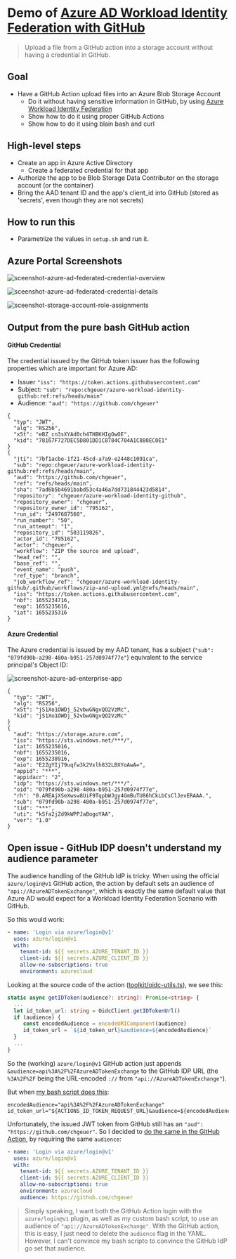 # Demo of [Azure AD Workload Identity Federation with GitHub](https://github.com/chgeuer/azure-workload-identity-github)

> Upload a file from a GitHub action into a storage account without having a credential in GitHub.

## Goal

- Have a GitHub Action upload files into an Azure Blob Storage Account
  - Do it without having sensitive information in GitHub, by using [Azure Workload Identity Federation](https://docs.microsoft.com/en-us/azure/active-directory/develop/workload-identity-federation-create-trust-github?tabs=azure-portal)
  - Show how to do it using proper GitHub Actions
  - Show how to do it using blain bash and curl

## High-level steps

- Create an app in Azure Active Directory
  - Create a federated credential for that app
- Authorize the app to be Blob Storage Data Contributor on the storage account (or the container)
- Bring the AAD tenant ID and the app's client_id into GitHub (stored as 'secrets', even though they are not secrets)

## How to run this

- Parametrize the values in `setup.sh` and run it.

## Azure Portal Screenshots

![sceenshot-azure-ad-federated-credential-overview](img/sceenshot-azure-ad-federated-credential-overview.png)

![sceenshot-azure-ad-federated-credential-details](img/sceenshot-azure-ad-federated-credential-details.png)

![sceenshot-storage-account-role-assignments](img/sceenshot-storage-account-role-assignments-16552367525951.png)

## Output from the pure bash GitHub action

#### GitHub Credential

The credential issued by the GitHub token issuer has the following properties which are important for Azure AD:

- Issuer `"iss": "https://token.actions.githubusercontent.com"`
- Subject: `"sub": "repo:chgeuer/azure-workload-identity-github:ref:refs/heads/main"`
- Audience: `"aud": "https://github.com/chgeuer"`

```text
{
  "typ": "JWT",
  "alg": "RS256",
  "x5t": "eBZ_cn3sXYAd0ch4THBKHIgOwOE",
  "kid": "78167F727DEC5D801DD1C8784C704A1C880EC0E1"
}
{
  "jti": "7bf1acbe-1f21-45cd-a7a9-e2448c1091ca",
  "sub": "repo:chgeuer/azure-workload-identity-github:ref:refs/heads/main",
  "aud": "https://github.com/chgeuer",
  "ref": "refs/heads/main",
  "sha": "7ad6b5b4691babd53c4a46a7dd731844423d5814",
  "repository": "chgeuer/azure-workload-identity-github",
  "repository_owner": "chgeuer",
  "repository_owner_id": "795162",
  "run_id": "2497687560",
  "run_number": "50",
  "run_attempt": "1",
  "repository_id": "503119826",
  "actor_id": "795162",
  "actor": "chgeuer",
  "workflow": "ZIP the source and upload",
  "head_ref": "",
  "base_ref": "",
  "event_name": "push",
  "ref_type": "branch",
  "job_workflow_ref": "chgeuer/azure-workload-identity-github/.github/workflows/zip-and-upload.yml@refs/heads/main",
  "iss": "https://token.actions.githubusercontent.com",
  "nbf": 1655234716,
  "exp": 1655235616,
  "iat": 1655235316
}
```

#### Azure Credential

The Azure credential is issued by my AAD tenant, has a subject (`"sub": "079fd90b-a298-480a-b951-257d0974f77e"`) equivalent to the service principal's Object ID:

![screenshot-azure-ad-enterprise-app](img/screenshot-azure-ad-enterprise-app.png)

```text
{
  "typ": "JWT",
  "alg": "RS256",
  "x5t": "jS1Xo1OWDj_52vbwGNgvQO2VzMc",
  "kid": "jS1Xo1OWDj_52vbwGNgvQO2VzMc"
}
{
  "aud": "https://storage.azure.com",
  "iss": "https://sts.windows.net/***/",
  "iat": 1655235016,
  "nbf": 1655235016,
  "exp": 1655238916,
  "aio": "E2ZgYIj79uqfw3k2Vxlh832LBXYoAwA=",
  "appid": "***",
  "appidacr": "2",
  "idp": "https://sts.windows.net/***/",
  "oid": "079fd90b-a298-480a-b951-257d0974f77e",
  "rh": "0.AREAjXSeXwsw8UiF9TqpbWJgy4GmBuTU86hCkLbCsClJevERAAA.",
  "sub": "079fd90b-a298-480a-b951-257d0974f77e",
  "tid": "***",
  "uti": "kSfa2jZd9kWPPJaBogoYAA",
  "ver": "1.0"
}
```

## Open issue - GitHub IDP doesn't understand my audience parameter

The audience handling of the GitHub IdP is tricky. When using the official `azure/login@v1` GitHub action, the action by default sets an audience of `"api://AzureADTokenExchange"`, which is exactly the same default value that Azure AD would expect for a Workload Identity Federation Scenario with GitHub.

So this would work:

```yaml
- name: 'Login via azure/login@v1'
  uses: azure/login@v1
  with:
    tenant-id: ${{ secrets.AZURE_TENANT_ID }}
    client-id: ${{ secrets.AZURE_CLIENT_ID }}
    allow-no-subscriptions: true
    environment: azurecloud
```

Looking at the source code of the action ([toolkit/oidc-utils.ts](https://github.com/actions/toolkit/blob/main/packages/core/src/oidc-utils.ts#L70-L73)), we see this: 

```typescript
static async getIDToken(audience?: string): Promise<string> {
  ...
  let id_token_url: string = OidcClient.getIDTokenUrl()
  if (audience) {
     const encodedAudience = encodeURIComponent(audience)
     id_token_url = `${id_token_url}&audience=${encodedAudience}`
  }
  ...
}
```

So the (working) `azure/login@v1` GitHub action just appends `&audience=api%3A%2F%2FAzureADTokenExchange` to the GitHub IDP URL (the `%3A%2F%2F` being the URL-encoded `://` from `"api://AzureADTokenExchange"`). 

But when [my bash script does this](https://github.com/chgeuer/azure-workload-identity-github/blob/main/action.sh#L7-L8):

```shell
encodedAudience="api%3A%2F%2FAzureADTokenExchange"
id_token_url="${ACTIONS_ID_TOKEN_REQUEST_URL}&audience=${encodedAudience}"
```

Unfortunately, the issued JWT token from GitHub still has an  `"aud": "https://github.com/chgeuer"`. So I decided to [do the same in the GitHub Action](https://github.com/chgeuer/azure-workload-identity-github/blob/main/.github/workflows/zip-and-upload.yml#L38-L45), by requiring the same `audience`:

```yaml
- name: 'Login via azure/login@v1'
  uses: azure/login@v1
  with:
    tenant-id: ${{ secrets.AZURE_TENANT_ID }}
    client-id: ${{ secrets.AZURE_CLIENT_ID }}
    allow-no-subscriptions: true
    environment: azurecloud
    audience: https://github.com/chgeuer
```

> Simply speaking, I want both the GitHub Action login with the `azure/login@v1` plugin, as well as my custom bash script, to use an audience of `"api://AzureADTokenExchange"`. With the GitHub action, this is easy, I just need to delete the `audience` flag in the YAML. However, I can't convince my bash scripto to convince the GitHub IdP go set that audience. 
